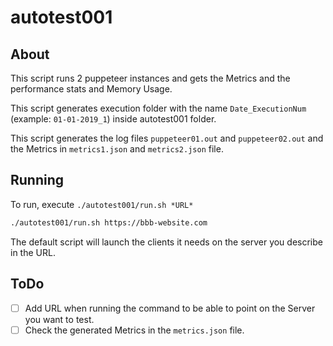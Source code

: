 # autotest001

## About

This script runs 2 puppeteer instances and gets the Metrics and the performance stats and Memory Usage.

This script generates execution folder with the name `Date_ExecutionNum` (example: `01-01-2019_1`) inside autotest001 folder.

This script generates the log files `puppeteer01.out` and `puppeteer02.out` and the Metrics in `metrics1.json` and `metrics2.json` file.

## Running

To run, execute `./autotest001/run.sh *URL*`

~~~bash
./autotest001/run.sh https://bbb-website.com
~~~

The default script will launch the clients it needs on the server you describe in the URL.

## ToDo

- [ ] Add URL when running the command to be able to point on the Server you want to test.
- [ ] Check the generated Metrics in the `metrics.json` file.
